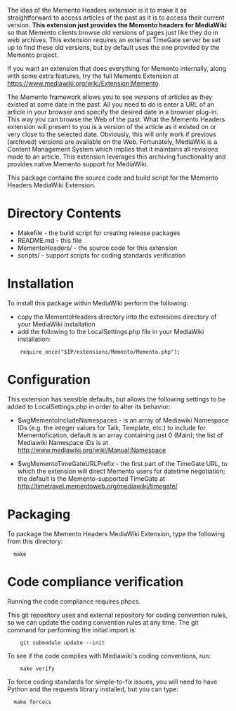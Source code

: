 The idea of the Memento Headers extension is it to make it as straightforward to access articles of the past as it is to access their current version.  **This extension just provides the Memento headers for MediaWiki** so that Memento clients browse old versions of pages just like they do in web archives.  This extension requires an external TimeGate server be set up to find these old versions, but by default uses the one provided by the Memento project.

If you want an extension that does everything for Memento internally, along with some extra features, try the full Memento Extension at https://www.mediawiki.org/wiki/Extension:Memento.

The Memento framework allows you to see versions of articles as they existed at some date in the past. All you need to do is enter a URL of an article in your browser and specify the desired date in a browser plug-in. This way you can browse the Web of the past. What the Memento Headers extension will present to you is a version of the article as it existed on or very close to the selected date. Obviously, this will only work if previous (archived) versions are available on the Web. Fortunately, MediaWiki is a Content Management System which implies that it maintains all revisions made to an article. This extension leverages this archiving functionality and provides native Memento support for MediaWiki.

This package contains the source code and build script for the Memento Headers MediaWiki Extension.

# Directory Contents

* Makefile - the build script for creating release packages
* README.md - this file
* MementoHeaders/ - the source code for this extension
* scripts/ - support scripts for coding standards verification

# Installation

To install this package within MediaWiki perform the following:
* copy the MementoHeaders directory into the extensions directory of your MediaWiki installation
* add the following to the LocalSettings.php file in your MediaWiki installation:
```
    require_once("$IP/extensions/Memento/Memento.php");
```

# Configuration

This extension has sensible defaults, but allows the following settings to be added to LocalSettings.php in order to alter its behavior:

* $wgMementoIncludeNamespaces - is an array of Mediawiki Namespace IDs (e.g. the integer values for Talk, Template, etc.) to include for Mementofication, default is an array containing just 0 (Main); the list of Mediawiki Namespace IDs is at http://www.mediawiki.org/wiki/Manual:Namespace

* $wgMementoTimeGateURLPrefix - the first part of the TimeGate URL, to which the extension will direct Memento users for datetime negotiation; the default is the Memento-supported TimeGate at http://timetravel.mementoweb.org/mediawiki/timegate/

# Packaging

To package the Memento Headers MediaWiki Extension, type the following from this directory:
```
  make
```

# Code compliance verification

Running the code compliance requires phpcs.

This git repository uses and external repository for coding convention rules, so we can update the coding convention rules at any time.  The git command for performing the initial import is:

```
    git submodule update --init
```

To see if the code complies with Mediawiki's coding conventions, run:

```
    make verify
```

To force coding standards for simple-to-fix issues, you will need to have Python and the requests library installed, but you can type:
```
  make forcecs
```
